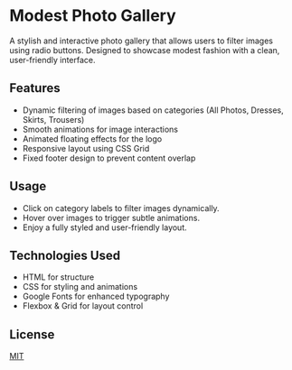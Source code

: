 # Modest Photo Gallery

A stylish and interactive photo gallery that allows users to filter images using radio buttons. Designed to showcase modest fashion with a clean, user-friendly interface.




## Features
- Dynamic filtering of images based on categories (All Photos, Dresses, Skirts, Trousers)
- Smooth animations for image interactions
- Animated floating effects for the logo
- Responsive layout using CSS Grid
- Fixed footer design to prevent content overlap
## Usage
- Click on category labels to filter images dynamically.
- Hover over images to trigger subtle animations.
- Enjoy a fully styled and user-friendly layout.

## Technologies Used
- HTML for structure
- CSS for styling and animations
- Google Fonts for enhanced typography
- Flexbox & Grid for layout control

## License

[MIT](https://choosealicense.com/licenses/mit/)

